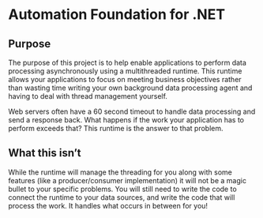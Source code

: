 # Automation Foundation for .NET

## Purpose
The purpose of this project is to help enable applications to perform data processing asynchronously using a multithreaded runtime. This runtime allows your applications to focus on meeting business objectives rather than wasting time writing your own background data processing agent and having to deal with thread management yourself.

Web servers often have a 60 second timeout to handle data processing and send a response back. What happens if the work your application has to perform exceeds that? This runtime is the answer to that problem.

## What this isn’t
While the runtime will manage the threading for you along with some features (like a producer/consumer implementation) it will not be a magic bullet to your specific problems. You will still need to write the code to connect the runtime to your data sources, and write the code that will process the work. It handles what occurs in between for you!



